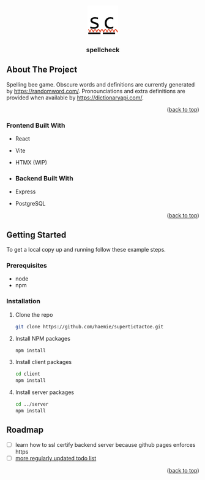 <a name="readme-top"></a>

<!-- PROJECT LOGO -->
<br />
<div align="center">
  <a href="https://github.com/haemie/spellcheck">
    <img src="client/src/assets/sc_logo.png" alt="Logo" width="80" height="80">
  </a>

  <h3 align="center">spellcheck</h3>
</div>

<!-- ABOUT THE PROJECT -->

## About The Project

Spelling bee game. Obscure words and definitions are currently generated by https://randomword.com/. Pronounciations and extra definitions are provided when available by https://dictionaryapi.com/.

<p align="right">(<a href="#readme-top">back to top</a>)</p>

### Frontend Built With

- React
- Vite
- HTMX (WIP)

- ### Backend Built With

- Express
- PostgreSQL

<p align="right">(<a href="#readme-top">back to top</a>)</p>

<!-- GETTING STARTED -->

## Getting Started

To get a local copy up and running follow these example steps.

### Prerequisites

- node
- npm

### Installation

1. Clone the repo
   ```sh
   git clone https://github.com/haemie/supertictactoe.git
   ```
2. Install NPM packages

   ```sh
   npm install
   ```

3. Install client packages
   ```sh
   cd client
   npm install
   ```
4. Install server packages
   ```sh
   cd ../server
   npm install
   ```

<!-- ROADMAP -->

## Roadmap

- [ ] learn how to ssl certify backend server because github pages enforces https
- [ ] [more regularly updated todo list](todo.md)

<p align="right">(<a href="#readme-top">back to top</a>)</p>
